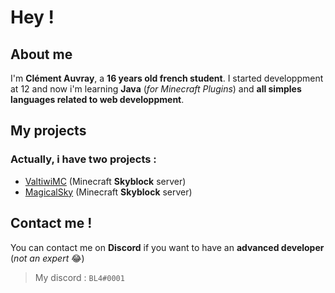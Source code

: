 # Hey !
## About me
I'm **Clément Auvray**, a **16 years old french student**.
I started developpment at 12 and now i'm learning **Java** (*for Minecraft Plugins*) and **all simples languages related to web developpment**.
## My projects
### Actually, i have two projects :
- [ValtiwiMC](https://valtiwimc.fr) (Minecraft **Skyblock** server)
- [MagicalSky](https://magicalsky.fr) (Minecraft **Skyblock** server)
## Contact me !
You can contact me on **Discord** if you want to have an **advanced developer** (*not an expert* :joy:)
> My discord : `BL4#0001`
